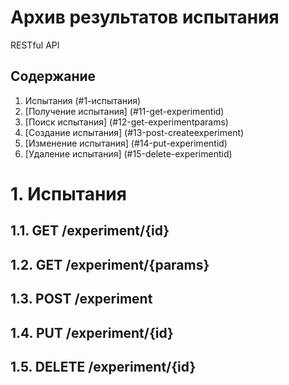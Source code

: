 # Архив результатов испытания
RESTful API

## Содержание
1. Испытания (#1-испытания)
  1. [Получение испытания] (#11-get-experimentid)
  2. [Поиск испытания] (#12-get-experimentparams)
  3. [Создание испытания] (#13-post-createexperiment)
  4. [Изменение испытания] (#14-put-experimentid)
  5. [Удаление испытания] (#15-delete-experimentid)

# 1. Испытания

## 1.1. GET /experiment/{id}

## 1.2. GET /experiment/{params}

## 1.3. POST /experiment

## 1.4. PUT /experiment/{id}

## 1.5. DELETE /experiment/{id}
